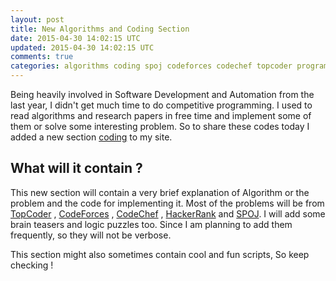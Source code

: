 ```yaml
---
layout: post
title: New Algorithms and Coding Section
date: 2015-04-30 14:02:15 UTC
updated: 2015-04-30 14:02:15 UTC
comments: true
categories: algorithms coding spoj codeforces codechef topcoder programming homepage
---
```


Being heavily involved in Software Development and Automation from the last year, I didn't get much time to do competitive programming. I used to read algorithms and research papers in free time and implement some of them or solve some interesting problem. So to share these codes today I added a new section [coding](https://pankajmalhotra.com/coding) to my site.

What will it contain ?
----
This new section will contain a very brief explanation of Algorithm or the problem and the code for implementing it. Most of the problems will be from [TopCoder](https://www.topcoder.com/) , [CodeForces](https://codeforces.com/) , [CodeChef](https://www.codechef.com/) , [HackerRank](https://www.hackerrank.com/) and [SPOJ](https://www.spoj.com/). I will add some brain teasers and logic puzzles too. Since I am planning to add them frequently, so they will not be verbose.

This section might also sometimes contain cool and fun scripts, So keep checking !
